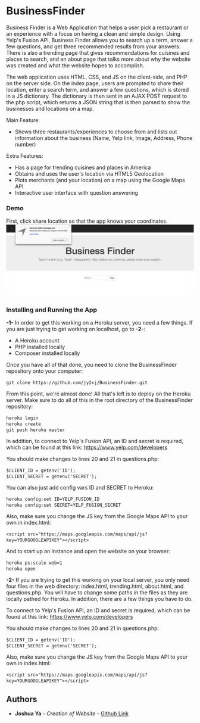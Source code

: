 # BusinessFinder
Business Finder is a Web Application that helps a user pick a restaurant or an experience with a focus on having a clean and simple design. Using Yelp's Fusion API, Business Finder allows you to search up a term, answer a few questions, and get three recommended results from your answers. There is also a trending page that gives recommendations for cuisines and places to search, and an about page that talks more about why the website was created and what the website hopes to accomplish.  

The web application uses HTML, CSS, and JS on the client-side, and PHP on the server side. On the index page, users are prompted to share their location, enter a search term, and answer a few questions, which is stored in a JS dictionary. The dictionary is then sent in an AJAX POST request to the php script, which returns a JSON string that is then parsed to show the businesses and locations on a map.

Main Feature:
- Shows three restaurants/experiences to choose from and lists out information about the business (Name, Yelp link, Image, Address, Phone number)

Extra Features:
- Has a page for trending cuisines and places in America
- Obtains and uses the user's location via HTML5 Geolocation
- Plots merchants (and your location) on a map using the Google Maps API
- Interactive user interface with question answering

### Demo
First, click share location so that the app knows your coordinates.
![Alt text](/screenshots/find_location.png?raw=true "Find Location")

### Installing and Running the App

**-1-** In order to get this working on a Heroku server, you need a few things. If you are just trying to get working on localhost, go to **-2-**:
- A Heroku account
- PHP installed locally
- Composer installed locally

Once you have all of that done, you need to clone the BusinessFinder repository onto your computer:

```
git clone https://github.com/jy2xj/BusinessFinder.git
```

From this point, we're almost done! All that's left is to deploy on the Heroku server.
Make sure to do all of this in the root directory of the BusinessFinder repository:

```
heroku login
heroku create
git push heroku master
```

In addition, to connect to Yelp's Fusion API, an ID and secret is required, 
which can be found at this link: https://www.yelp.com/developers

You should make changes to lines 20 and 21 in questions.php:

```
$CLIENT_ID = getenv('ID');
$CLIENT_SECRET = getenv('SECRET');
```

You can also just add config vars ID and SECRET to Heroku:

```
heroku config:set ID=YELP_FUSION_ID
heroku config:set SECRET=YELP_FUSION_SECRET
```

Also, make sure you change the JS key from the Google Maps API to your own in index.html:

```
<script src="https://maps.googleapis.com/maps/api/js?key=YOURGOOGLEAPIKEY"></script>
```

And to start up an instance and open the website on your browser:
```
heroku ps:scale web=1
heroku open
```

**-2-** If you are trying to get this working on your local server, you only need four files in the web directory: index.html, trending.html, about.html, and questions.php. You will have to change some paths in the files as they are locally pathed for Heroku. In addition, there are a few things you have to do.

To connect to Yelp's Fusion API, an ID and secret is required, 
which can be found at this link: https://www.yelp.com/developers

You should make changes to lines 20 and 21 in questions.php:

```
$CLIENT_ID = getenv('ID');
$CLIENT_SECRET = getenv('SECRET');
```

Also, make sure you change the JS key from the Google Maps API to your own in index.html:

```
<script src="https://maps.googleapis.com/maps/api/js?key=YOURGOOGLEAPIKEY"></script>
```

## Authors

* **Joshua Ya** - *Creation of Website* - [Github Link](https://github.com/jy2xj)
